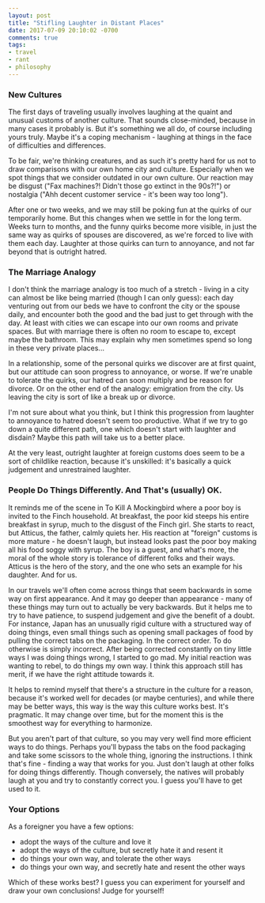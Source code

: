 ```yaml
---
layout: post
title: "Stifling Laughter in Distant Places"
date: 2017-07-09 20:10:02 -0700
comments: true
tags:
- travel
- rant
- philosophy
---
```


### New Cultures

The first days of traveling usually involves laughing at the quaint and unusual customs of another culture.  That sounds close-minded, because in many cases it probably is.  But it's something we all do, of course including yours truly.  Maybe it's a coping mechanism - laughing at things in the face of difficulties and differences.

To be fair, we're thinking creatures, and as such it's pretty hard for us not to draw comparisons with our own home city and culture.  Especially when we spot things that we consider outdated in our own culture.  Our reaction may be disgust ("Fax machines?!  Didn't those go extinct in the 90s?!") or nostalgia ("Ahh decent customer service - it's been way too long").

After one or two weeks, and we may still be poking fun at the quirks of our temporarily home.  But this changes when we settle in for the long term.  Weeks turn to months, and the funny quirks become more visible, in just the same way as quirks of spouses are discovered, as we're forced to live with them each day.  Laughter at those quirks can turn to annoyance, and not far beyond that is outright hatred.

### The Marriage Analogy

I don't think the marriage analogy is too much of a stretch - living in a city can almost be like being married (though I can only guess): each day venturing out from our beds we have to confront the city or the spouse daily, and encounter both the good and the bad just to get through with the day.  At least with cities we can escape into our own rooms and private spaces.  But with marriage there is often no room to escape to, except maybe the bathroom.  This may explain why men sometimes spend so long in these very private places...

In a relationship, some of the personal quirks we discover are at first quaint, but our attitude can soon progress to annoyance, or worse.  If we're unable to tolerate the quirks, our hatred can soon multiply and be reason for divorce. Or on the other end of the analogy: emigration from the city.  Us leaving the city is sort of like a break up or divorce.

I'm not sure about what you think, but I think this progression from laughter to annoyance to hatred doesn't seem too productive.  What if we try to go down a quite different path, one which doesn't start with laughter and disdain?  Maybe this path will take us to a better place.

At the very least, outright laughter at foreign customs does seem to be a sort of childlike reaction, because it's unskilled: it's basically a quick judgement and unrestrained laughter.

### People Do Things Differently.  And That's (usually) OK.

It reminds me of the scene in To Kill A Mockingbird where a poor boy is invited to the Finch household.  At breakfast, the poor kid steeps his entire breakfast in syrup, much to the disgust of the Finch girl.  She starts to react, but Atticus, the father, calmly quiets her.  His reaction at "foreign" customs is more mature - he doesn't laugh, but instead looks past the poor boy making all his food soggy with syrup.  The boy is a guest, and what's more, the moral of the whole story is tolerance of different folks and their ways.  Atticus is the hero of the story, and the one who sets an example for his daughter.  And for us.

In our travels we'll often come across things that seem backwards in some way on first appearance.  And it may go deeper than appearance - many of these things may turn out to actually be very backwards.  But it helps me to try to have patience, to suspend judgement and give the benefit of a doubt.  For instance, Japan has an unusually rigid culture with a structured way of doing things, even small things such as opening small packages of food by pulling the correct tabs on the packaging.  In the correct order.  To do otherwise is simply incorrect.  After being corrected constantly on tiny little ways I was doing things wrong, I started to go mad.  My initial reaction was wanting to rebel, to do things my own way.  I think this approach still has merit, if we have the right attitude towards it.

It helps to remind myself that there's a structure in the culture for a reason, because it's worked well for decades (or maybe centuries), and while there may be better ways, this way is the way this culture works best.  It's pragmatic.  It may change over time, but for the moment this is the smoothest way for everything to harmonize.

But you aren't part of that culture, so you may very well find more efficient ways to do things.  Perhaps you'll bypass the tabs on the food packaging and take some scissors to the whole thing, ignoring the instructions.  I think that's fine - finding a way that works for you.  Just don't laugh at other folks for doing things differently.  Though conversely, the natives will probably laugh at you and try to constantly correct you.  I guess you'll have to get used to it.

### Your Options

As a foreigner you have a few options:

* adopt the ways of the culture and love it
* adopt the ways of the culture, but secretly hate it and resent it
* do things your own way, and tolerate the other ways
* do things your own way, and secretly hate and resent the other ways

Which of these works best?  I guess you can experiment for yourself and draw your own conclusions!  Judge for yourself!